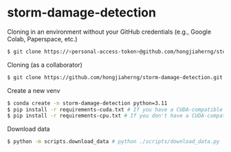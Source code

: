 # storm-damage-detection

Cloning in an environment without your GitHub credentials (e.g., Google Colab, Paperspace, etc.)
```bash
$ git clone https://<personal-access-token>@github.com/hongjiaherng/storm-damage-detection.git
```

Cloning (as a collaborator)
```bash
$ git clone https://github.com/hongjiaherng/storm-damage-detection.git
```

Create a new venv
```bash
$ conda create -n storm-damage-detection python=3.11
$ pip install -r requirements-cuda.txt # If you have a CUDA-compatible GPU
$ pip install -r requirements-cpu.txt # If you don't have a CUDA-compatible GPU
```

Download data
```bash
$ python -m scripts.download_data # python ./scripts/download_data.py
```